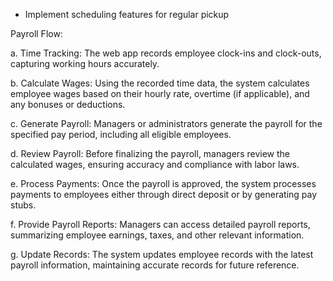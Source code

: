 + Implement scheduling features for regular pickup 





Payroll Flow:

a. Time Tracking: The web app records employee clock-ins and clock-outs, capturing working hours accurately.

b. Calculate Wages: Using the recorded time data, the system calculates employee wages based on their hourly rate, overtime (if applicable), and any bonuses or deductions.

c. Generate Payroll: Managers or administrators generate the payroll for the specified pay period, including all eligible employees.

d. Review Payroll: Before finalizing the payroll, managers review the calculated wages, ensuring accuracy and compliance with labor laws.

e. Process Payments: Once the payroll is approved, the system processes payments to employees either through direct deposit or by generating pay stubs.

f. Provide Payroll Reports: Managers can access detailed payroll reports, summarizing employee earnings, taxes, and other relevant information.

g. Update Records: The system updates employee records with the latest payroll information, maintaining accurate records for future reference.